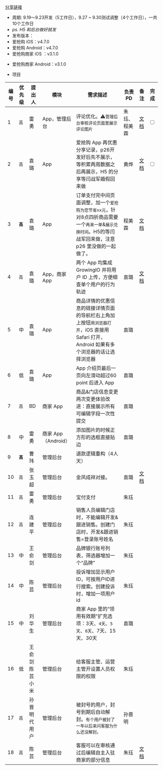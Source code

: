 <p><a href="https://worktile.com/share/pages/ac1a400d66e84e98a8393f97e1d52a10">分享链接</a></p>

<ul>
<li>周期: 9.19～9.23开发（5工作日），9.27 ~ 9.30测试调整（4个工作日），一共10个工作日</li>
<li><em>ps. H5 和后台做好就发</em> </li>
<li>发布版本：</li>
<li>爱抢购 iOS：v4.7.0</li>
<li>爱抢购 Android：v4.7.0</li>
<li>爱抢购商家 iOS ：v3.1.0</li>
<li><p>爱抢购商家 Android：v3.1.0</p></li>
<li><p>项目</p></li>
</ul>

<table>
<thead>
<tr>
<th>编号</th>
<th>优先级</th>
<th>提出人</th>
<th>模块</th>
<th>需求描述</th>
<th>负责 PD</th>
<th>备注</th>
<th>完成</th>
</tr>
</thead>

<tbody>
<tr>
<td>1</td>
<td><code>高</code></td>
<td>雷勇</td>
<td>App，管理后台</td>
<td>评论优化。⚠️<code>管理后台审核评论页面里展示评论图片</code></td>
<td>朱珏、程美霖</td>
<td><a href="https://worktile.com/share/pages/ea4faab22b104506b08ab57292fe13fa">文档</a></td>
<td><input type="checkbox"></td>
</tr>
<tr>
<td>2</td>
<td><code>高</code></td>
<td>袁璐</td>
<td>App</td>
<td>爱抢购 App 再优惠分享记录，p26开发好后先不展示，等积累两周数据之后再展示，H5 的分享等闫战军婚假回来做</td>
<td>黄烨</td>
<td><a href="https://worktile.com/share/pages/842bcdf913ca40649c1bc7a8ad1c9f26">文档</a></td>
<td><input type="checkbox"></td>
</tr>
<tr>
<td>3</td>
<td><strong><code>高</code></strong></td>
<td>袁璐</td>
<td>App</td>
<td>订单支付完中间页面调整，加一个<code>爱抢购为您节省xx元</code>，针对8点四折商品需要一个<code>再来一单</code>&amp;<code>展示兑换时间</code>。H5的等闫战军回来做，注意 p26 里没做的一起做了。</td>
<td>程美霖</td>
<td><a href="https://worktile.com/share/pages/501562daf9704dd3942d43d966b3ce7c">文档</a></td>
<td></td>
</tr>
<tr>
<td>4</td>
<td><code>高</code></td>
<td>袁璐</td>
<td>App，商家 App</td>
<td>两个 App 均集成 GrowingIO 并将用户 ID 上传，方便细查单个用户的行为轨迹</td>
<td>袁璐</td>
<td><a href="https://help.growingio.com/Features/insights.html">文档</a></td>
<td></td>
</tr>
<tr>
<td>5</td>
<td>中</td>
<td>袁璐</td>
<td>App</td>
<td>商品详情的优惠信息的链接详情页面的导航栏右上角加上按钮<code>用浏览器打开</code>，iOS 直接用 Safari 打开，Android 如果有多个浏览器的话让选择浏览器</td>
<td>袁璐</td>
<td></td>
<td></td>
</tr>
<tr>
<td>6</td>
<td>低</td>
<td>袁璐</td>
<td>App</td>
<td>App 介绍页最后一页向左滑动超过60 point 后进入 App</td>
<td>袁璐</td>
<td></td>
<td></td>
</tr>
<tr>
<td>7</td>
<td><code>高</code></td>
<td>BD</td>
<td>商家 App</td>
<td>商品&amp;门店信息变更两次变更体验改进：直接展示所有可编辑字段一次性提交</td>
<td>袁璐</td>
<td></td>
<td></td>
</tr>
<tr>
<td>8</td>
<td>中</td>
<td>雷勇</td>
<td>商家 App（Android）</td>
<td>添加图片的时候正方形的选框直接贴边</td>
<td>袁璐</td>
<td></td>
<td></td>
</tr>
<tr>
<td>9</td>
<td><strong><code>高</code></strong></td>
<td>曹玮</td>
<td>管理后台</td>
<td>退款逻辑重构（4人天）</td>
<td></td>
<td></td>
<td></td>
</tr>
<tr>
<td>10</td>
<td><code>高</code></td>
<td>张玉超</td>
<td>管理后台</td>
<td>金凤成祥对接。</td>
<td>袁璐</td>
<td><a href="https://worktile.com/share/pages/a2dddbdd84a8463a9de690be45576ce2">文档</a></td>
<td></td>
</tr>
<tr>
<td>11</td>
<td><code>高</code></td>
<td>雷勇</td>
<td>管理后台</td>
<td>宝付支付</td>
<td>朱珏</td>
<td></td>
<td></td>
</tr>
<tr>
<td>12</td>
<td><code>高</code></td>
<td>连建平</td>
<td>管理后台</td>
<td>销售人员编辑门店时，不能编辑开发&amp;跟进销售。创建门店时，开发&amp;跟进销售=登录账号姓名</td>
<td>朱珏</td>
<td></td>
<td></td>
</tr>
<tr>
<td>13</td>
<td>中</td>
<td>王俞剑</td>
<td>管理后台</td>
<td>品牌银行账号列表，筛选器增加一个“品牌”</td>
<td>朱珏</td>
<td></td>
<td></td>
</tr>
<tr>
<td>14</td>
<td>中</td>
<td>陈芸</td>
<td>管理后台</td>
<td>投诉增加显示用户ID，可按用户ID进行搜索。创建投诉时，增加一项用户id</td>
<td>朱珏</td>
<td></td>
<td></td>
</tr>
<tr>
<td>15</td>
<td>中</td>
<td>刘华生</td>
<td>管理后台</td>
<td>商家 App 里的“领用有效期”扩充选项：3天、<code>4天</code>、<code>5天</code>、<code>6天</code>、7天、15天、30天</td>
<td>袁璐</td>
<td></td>
<td></td>
</tr>
<tr>
<td>16</td>
<td>低</td>
<td>王俞剑 陈芸 小米</td>
<td>管理后台</td>
<td>给客服主管、运营主管开设置人员权限的权限</td>
<td>朱珏</td>
<td></td>
<td></td>
</tr>
<tr>
<td>17</td>
<td><code>高</code></td>
<td>孙晋明代用户</td>
<td>管理后台</td>
<td>被封号的用户，封号到期后自动解封。<code>有个用户被封了一年以后来问客服为什么还没解封。</code></td>
<td>孙晋明</td>
<td></td>
<td></td>
</tr>
<tr>
<td>18</td>
<td><code>高</code></td>
<td>陈芸</td>
<td>管理后台</td>
<td>客服可以在审核通过后编辑自主入驻商家的部分信息</td>
<td>朱珏</td>
<td><a href="https://worktile.com/share/pages/bab3ad28814448e98ccbbf53d5a90e5a">文档</a></td>
<td></td>
</tr>
</tbody>
</table>
